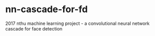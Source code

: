 # nn-cascade-for-fd
2017 nthu machine learning project - a convolutional neural network cascade for face detection
